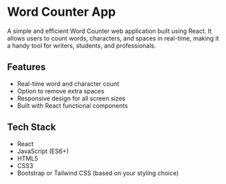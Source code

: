 # Word Counter App

A simple and efficient Word Counter web application built using React. It allows users to count words, characters, and spaces in real-time, making it a handy tool for writers, students, and professionals.

## Features

- Real-time word and character count
- Option to remove extra spaces
- Responsive design for all screen sizes
- Built with React functional components

## Tech Stack

- React
- JavaScript (ES6+)
- HTML5
- CSS3
- Bootstrap or Tailwind CSS (based on your styling choice)